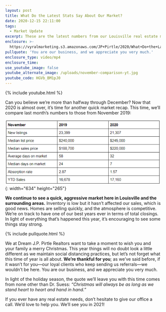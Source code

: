 ```yaml
---
layout: post
title: What Do the Latest Stats Say About Our Market?
date: 2020-12-15 22:11:00
tags:
  - Market Update
excerpt: These are the latest numbers from our Louisville real estate market.
enclosure: >-
  https://vyralmarketing.s3.amazonaws.com/JP+Pirtle/2020/What+Do+the+Latest+Stats+Say+About+Our+Market_.mp4
pullquote: 'You are our business, and we appreciate you very much.'
enclosure_type: video/mp4
enclosure_time:
use_youtube_image: false
youtube_alternate_image: /uploads/november-comparison-yt.jpg
youtube_code: HGVb_BM1pJ0
---
```


{% include youtube.html %}

Can you believe we’re more than halfway through December? Now that 2020 is almost over, it’s time for another quick market recap. This time, we’ll compare last month’s numbers to those from November 2019:&nbsp;

![](/uploads/1-1.PNG){: width="634" height="265"}

**We continue to see a quick, aggressive market here in Louisville and the surrounding areas.** Inventory is low but it hasn’t affected our sales, which is good news. Homes are selling quickly, and the atmosphere is competitive. We’re on track to have one of our best years ever in terms of total closings. In light of everything that’s happened this year, it’s encouraging to see some things stay strong.&nbsp;

{% include pullquote.html %}

We at Dream J.P. Pirtle Realtors want to take a moment to wish you and your family a merry Christmas. This year things will no doubt look a little different as we maintain social distancing practices, but let’s not forget what this time of year is all about. **We’re thankful for you**; as we’ve said before, if it wasn’t for you—our loyal clients who keep sending us referrals—we wouldn’t be here. You are our business, and we appreciate you very much.&nbsp;

In light of the holiday season, the quote we’ll leave you with this time comes from none other than Dr. Suess: *“Christmas will always be as long as we stand heart to heart and hand in hand.”*

If you ever have any real estate needs, don’t hesitate to give our office a call. We’d love to help you. We’ll see you in 2021\!
